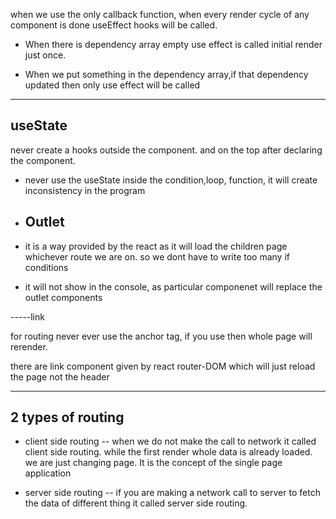 when we use the only callback function, when every render cycle of any component is done useEffect hooks will be called.

- When there is dependency array empty use effect is called initial render just once.

- When we put something in the dependency array,if that dependency updated then only use effect will be called

---

## useState

never create a hooks outside the component. and on the top after declaring the component.

- never use the useState inside the condition,loop, function, it will create inconsistency in the program

- ## Outlet
- it is a way provided by the react as it will load the children page whichever route we are on. so we dont have to write too many if conditions

- it will not show in the console, as particular componenet will replace the outlet components

-----link

for routing never ever use the anchor tag, if you use then whole page will rerender.

there are link component given by react router-DOM which will just reload the page not the header

---

## 2 types of routing

- client side routing
  -- when we do not make the call to network it called client side routing. while the first render whole data is already loaded. we are just changing page. It is the concept of the single page application

- server side routing
  -- if you are making a network call to server to fetch the data of different thing it called server side routing.
